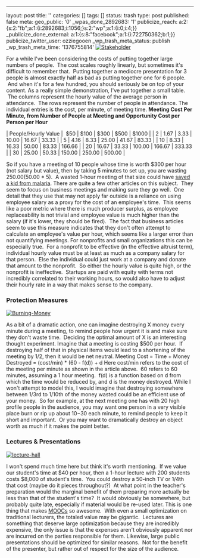 ---
layout: post
title: ''
categories: []
tags: []
status: trash
type: post
published: false
meta:
  geo_public: '0'
  _wpas_done_2892683: '1'
  publicize_reach: a:2:{s:2:"fb";a:1:{i:2892683;i:1056;}s:2:"wp";a:1:{i:0;i:4;}}
  _publicize_done_external: a:1:{s:8:"facebook";a:1:{i:722750362;b:1;}}
  publicize_twitter_user: ozziegooen
  _wp_trash_meta_status: publish
  _wp_trash_meta_time: '1376755814'
[ ![Stakeholder](http://bowlabs.files.wordpress.com/2013/08/stakeholder.jpg?w=922) ](http://bowlabs.files.wordpress.com/2013/08/stakeholder.jpg)

For a while I've been considering the costs of putting together large numbers of people.  The cost scales roughly linearly, but sometimes it's difficult to remember that.  Putting together a mediocre presentation for 3 people is almost exactly half as bad as putting together one for 6 people.  And when it's for a few hundred, you should seriously be on top of your content. As a really simple demonstration, I've put together a small table.  The columns represent the hourly value of the average person in attendance.  The rows represent the number of people in attendance. The individual entries is the cost, per minute, of meeting time. **Meeting Cost Per Minute, from Number of People at Meeting and Opportunity Cost per Person per Hour**

| People/Hourly Value |  $50 | $100 | $300 | $500 | $1000 |
| 2 | 1.67 | 3.33 | 10.00 | 16.67 | 33.33 |
| 5 | 4.16 | 8.33 | 25.00 | 41.67 | 83.33 |
| 10 | 8.33 | 16.33 | 50.00 | 83.33 | 166.66 |
| 20 | 16.67 | 33.33 | 100.00 | 166.67 | 333.33 |
| 30 | 25.00 | 50.33 | 150.00 | 250.00 | 500.00 |

So if you have a meeting of 10 people whose time is worth $300 per hour (not salary but value), then by taking 5 minutes to set up, you are wasting $250.00 ($50.00 \* 5).  A wasted 1-hour meeting of that size could have [saved a kid from malaria](http://www.givewell.org/international/top-charities/AMF). There are quite a few other articles on this subject.  They seem to focus on business meetings and making sure they go well.  One detail that they use that may not apply far outside is a reliance on using employee salary as a proxy for the cost of an employee's time.  This seems like a poor metric where there is much producer surplus, as employee replaceability is not trivial and employee value is much higher than the salary (if it's lower, they should be fired).  The fact that business articles seem to use this measure indicates that they don't often attempt to calculate an employee's value per hour, which seems like a larger error than not quantifying meetings. For nonprofits and small organizations this can be especially true.  For a nonprofit to be effective (in the effective altruist term), individual hourly value must be at least as much as a company salary for that person.  Else the individual could just work at a company and donate that amount to the nonprofit.  So either the hourly value is quite high, or the nonprofit is ineffective.  Startups are paid with equity with terms not incredibly correlated to their working hours, so would also have to adjust their hourly rate in a way that makes sense to the company.
### Protection Measures

[ ![Burning-Money](http://bowlabs.files.wordpress.com/2013/08/burning-money.jpg) ](http://bowlabs.files.wordpress.com/2013/08/burning-money.jpg)

As a bit of a dramatic action, one can imagine destroying X money every minute during a meeting, to remind people how urgent it is and make sure they don't waste time.  Deciding the optimal amount of X is an interesting thought experiment. Imagine that a meeting is costing $500 per hour.  If destroying half of that in physical items would lead to a shortening of the meeting by 1/2, then it would be net neutral. Meeting Cost = Time + Money Destroyed = (cost/min) \* (60 - f(d)) + d Here cost/min refers to the cost of the meeting per minute as shown in the article above.  60 refers to 60 minutes, assuming a 1 hour meeting.  f(d) is a function based on d from which the time would be reduced by, and d is the money destroyed. While I won't attempt to model this, I would imagine that destroying somewhere between 1/3rd to 1/10th of the money wasted could be an efficient use of your money.  So for example, at the next meeting one has with 20 high profile people in the audience, you may want one person in a very visible place burn or rip up about $10-$30 each minute, to remind people to keep it short and important.  Or you may want to dramatically destroy an object worth as much if it makes the point better.
### Lectures & Presentations

[ ![lecture-hall](http://bowlabs.files.wordpress.com/2013/08/lecture-hall.jpg) ](http://bowlabs.files.wordpress.com/2013/08/lecture-hall.jpg)

I won't spend much time here but think it's worth mentioning.  If we value our student's time at $40 per hour, then a 1-hour lecture with 200 students costs $8,000 of student's time.  You could destroy a 50-inch TV or 1/4th that cost (maybe do it pieces throughout?)  At what point in the teacher's preparation would the marginal benefit of them preparing more actually be less than that of the student's time?  It would obviously be somewhere, but probably quite late, especially if material would be re-used later. This is one thing that makes [MOOCs](http://en.wikipedia.org/wiki/Massive_open_online_course) so awesome.  With even a small optimization on traditional lecturers, the totaled value may be gigantic.  Lectures are something that deserve large optimization because they are incredibly expensive, the only issue is that the expenses aren't obviously apparent nor are incurred on the parties responsible for them. Likewise, large public presentations should be optimized for similar reasons.  Not for the benefit of the presenter, but rather out of respect for the size of the audience.
